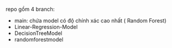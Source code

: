 repo gồm 4 branch:
- main: chứa model có độ chính xác cao nhất ( Random Forest)
- Linear-Regression-Model
- DecisionTreeModel
- randomforestmodel
